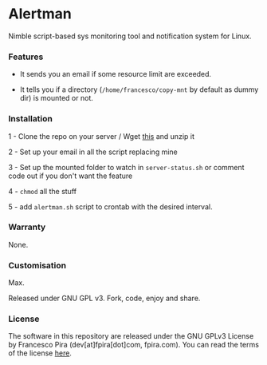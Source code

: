 # Alertman

Nimble script-based sys monitoring tool and notification system for Linux.

### Features

- It sends you an email if some resource limit are exceeded.

- It tells you if a directory (`/home/francesco/copy-mnt` by default as dummy dir) is mounted or not.

### Installation

1 - Clone the repo on your server / Wget [this](https://github.com/pirafrank/alertman/archive/master.zip) and unzip it

2 - Set up your email in all the script replacing mine

3 - Set up the mounted folder to watch in `server-status.sh` or comment code out if you don't want the feature

4 - `chmod` all the stuff

5 - add `alertman.sh` script to crontab with the desired interval.

### Warranty

None.

### Customisation

Max. 

Released under GNU GPL v3. Fork, code, enjoy and share. 

### License

The software in this repository are released under the GNU GPLv3 License by Francesco Pira (dev[at]fpira[dot]com, fpira.com). You can read the terms of the license [here](http://www.gnu.org/licenses/gpl-3.0.html).
